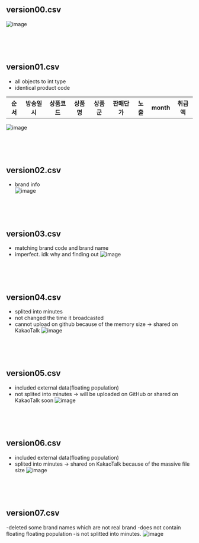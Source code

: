 ## version00.csv
![image](https://user-images.githubusercontent.com/56889151/91126872-fc1bd780-e6df-11ea-9a28-0356351e8f65.png)

<br><br><br>
## version01.csv
- all objects to int type
- identical product code  
<table>
  <tr>
    <th>순서</th>
    <th>방송일시</th>
    <th>상품코드</th>
    <th>상품명</th>
    <th>상품군</th>
    <th>판매단가</th>
    <th>노출</th>
    <th>month</th>
    <th>취급액</th>
</tr>
</table>

![image](https://user-images.githubusercontent.com/52376448/91631930-643c2780-ea18-11ea-87f7-70b40df53504.png)

<br><br><br>
## version02.csv
- brand info  
![image](https://user-images.githubusercontent.com/52376448/91631952-8d5cb800-ea18-11ea-8873-54959da6bbf4.png)

<br><br><br>
## version03.csv
- matching brand code and brand name
- imperfect. idk why and finding out
![image](https://user-images.githubusercontent.com/52376448/92242566-efc32600-eefa-11ea-9a87-d329590bf804.png)

<br><br><br>
## version04.csv
- splited into minutes
- not changed the time it broadcasted
- cannot upload on github because of the memory size -> shared on KakaoTalk
![image](https://user-images.githubusercontent.com/52376448/92242872-70822200-eefb-11ea-85fc-1d282de4182e.png)

<br><br><br>
## version05.csv
- included external data(floating population)
- not splited into minutes -> will be uploaded on GitHub or shared on KakaoTalk soon
![image](https://user-images.githubusercontent.com/52376448/92242630-09fd0400-eefb-11ea-8500-1e994839965a.png)

<br><br><br>
## version06.csv
- included external data(floating population)
- splited into minutes -> shared on KakaoTalk because of the massive file size
![image](https://user-images.githubusercontent.com/52376448/92242957-94456800-eefb-11ea-8601-9336d5d549a0.png)

<br><br><br>
## version07.csv
-deleted some brand names which are not real brand
-does not contain floating floating population
-is not splitted into minutes.
![image](https://user-images.githubusercontent.com/52376448/92242675-1e410100-eefb-11ea-8977-31c5306ca820.png)
